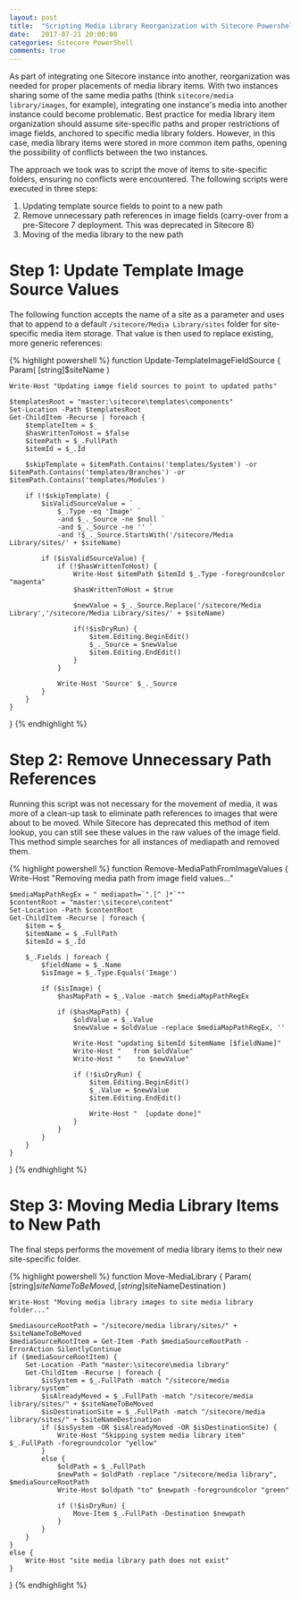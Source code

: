 ```yaml
---
layout: post
title:  "Scripting Media Library Reorganization with Sitecore Powershell Extensions"
date:   2017-07-21 20:00:00
categories: Sitecore PowerShell
comments: true
---
```

As part of integrating one Sitecore instance into another, reorganization was needed for proper placements of media library items. With two instances sharing some of the same media paths (think ```sitecore/media library/images```, for example), integrating one instance's media into another instance could become problematic. Best practice for media library item organization should assume site-specific paths and proper restrictions of image fields, anchored to specific media library folders. However, in this case, media library items were stored in more common item paths, opening the possibility of conflicts between the two instances.

The approach we took was to script the move of items to site-specific folders, ensuring no conflicts were encountered. The following scripts were executed in three steps:

1. Updating template source fields to point to a new path
2. Remove unnecessary path references in image fields (carry-over from a pre-Sitecore 7 deployment. This was deprecated in Sitecore 8)
3. Moving of the media library to the new path
	
# Step 1: Update Template Image Source Values

The following function accepts the name of a site as a parameter and uses that to append to a default ```/sitecore/Media Library/sites``` folder for site-specific media item storage. That value is then used to replace existing, more generic references:

{% highlight powershell %}
function Update-TemplateImageFieldSource {
    Param(
        [string]$siteName
        )

    Write-Host "Updating iamge field sources to point to updated paths"
    
    $templatesRoot = "master:\sitecore\templates\components"
    Set-Location -Path $templatesRoot
    Get-ChildItem -Recurse | foreach {
        $templateItem = $_
        $hasWrittenToHost = $false
        $itemPath = $_.FullPath
        $itemId = $_.Id
        
        $skipTemplate = $itemPath.Contains('templates/System') -or $itemPath.Contains('templates/Branches') -or $itemPath.Contains('templates/Modules')
        
        if (!$skipTemplate) {
            $isValidSourceValue = `
                $_.Type -eq 'Image' `
                -and $_._Source -ne $null `
                -and $_._Source -ne '' `
                -and !$_._Source.StartsWith('/sitecore/Media Library/sites/' + $siteName)
            
            if ($isValidSourceValue) {
                if (!$hasWrittenToHost) {
                    Write-Host $itemPath $itemId $_.Type -foregroundcolor "magenta"
                    $hasWrittenToHost = $true
                            
                    $newValue = $_._Source.Replace('/sitecore/Media Library','/sitecore/Media Library/sites/' + $siteName)
                            
                    if(!$isDryRun) {
                        $item.Editing.BeginEdit()
                        $_._Source = $newValue
                        $item.Editing.EndEdit()
                    }
                }
                        
                Write-Host 'Source' $_._Source
            }
        }
    }
}
{% endhighlight %}

# Step 2: Remove Unnecessary Path References

Running this script was not necessary for the movement of media, it was more of a clean-up task to eliminate path references to images that were about to be moved. While Sitecore has deprecated this method of item lookup, you can still see these values in the raw values of the image field. This method simple searches for all instances of mediapath and removed them.

{% highlight powershell %}
function Remove-MediaPathFromImageValues
{
    Write-Host "Removing media path from image field values..."
            
    $mediaMapPathRegEx = " mediapath=`".[^ ]*`""
    $contentRoot = "master:\sitecore\content"
    Set-Location -Path $contentRoot
    Get-ChildItem -Recurse | foreach {
        $item = $_
        $itemName = $_.FullPath
        $itemId = $_.Id
                
        $_.Fields | foreach {
            $fieldName = $_.Name
            $isImage = $_.Type.Equals('Image')
                    
            if ($isImage) {
                $hasMapPath = $_.Value -match $mediaMapPathRegEx
                    
                if ($hasMapPath) {
                    $oldValue = $_.Value
                    $newValue = $oldValue -replace $mediaMapPathRegEx, ''
        
                    Write-Host "updating $itemId $itemName [$fieldName]"
                    Write-Host "   from $oldValue"
                    Write-Host "    to $newValue"
                            
                    if (!$isDryRun) {
                        $item.Editing.BeginEdit()
                        $_.Value = $newValue
                        $item.Editing.EndEdit()
                                
                        Write-Host "  [update done]"
                    }
                }
            }
        }
    }
}
{% endhighlight %}

# Step 3: Moving Media Library Items to New Path

The final steps performs the movement of media library items to their new site-specific folder. 

{% highlight powershell %}
function Move-MediaLibrary {
    Param(
        [string]$siteNameToBeMoved,
        [string]$siteNameDestination
        )

    Write-Host "Moving media library images to site media library folder..."
            
    $mediasourceRootPath = "/sitecore/media library/sites/" + $siteNameToBeMoved
    $mediaSourceRootItem = Get-Item -Path $mediaSourceRootPath -ErrorAction SilentlyContinue
    if ($mediaSourceRootItem) {
        Set-Location -Path "master:\sitecore\media library"
        Get-ChildItem -Recurse | foreach {
            $isSystem = $_.FullPath -match "/sitecore/media library/system"
            $isAlreadyMoved = $_.FullPath -match "/sitecore/media library/sites/" + $siteNameToBeMoved
            $isDestinationSite = $_.FullPath -match "/sitecore/media library/sites/" + $siteNameDestination
            if ($isSystem -OR $isAlreadyMoved -OR $isDestinationSite) {
                Write-Host "Skipping system media library item" $_.FullPath -foregroundcolor "yellow"
            }
            else {
                $oldPath = $_.FullPath
                $newPath = $oldPath -replace "/sitecore/media library", $mediaSourceRootPath
                Write-Host $oldpath "to" $newpath -foregroundcolor "green"
                        
                if (!$isDryRun) {
                    Move-Item $_.FullPath -Destination $newpath
                }
            }
        }
    }
    else {
        Write-Host "site media library path does not exist"
    }
}
{% endhighlight %}